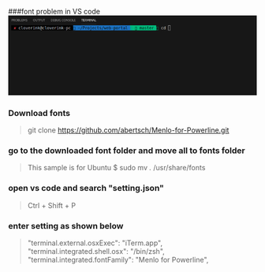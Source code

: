 ###font problem in VS code
![font problem](../../img/06.png)
### Download fonts
> git clone https://github.com/abertsch/Menlo-for-Powerline.git
### go to the downloaded font folder and move all to fonts folder
> This sample is for Ubuntu
> $ sudo mv *.* /usr/share/fonts

### open vs code and search "setting.json"
> Ctrl + Shift + P
### enter setting as shown below
> "terminal.external.osxExec": "iTerm.app",
> "terminal.integrated.shell.osx": "/bin/zsh",
> "terminal.integrated.fontFamily": "Menlo for Powerline",

